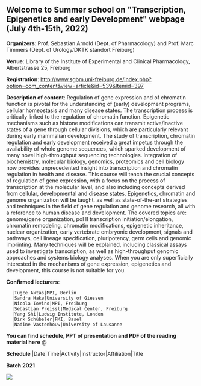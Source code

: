 ## Welcome to Summer school on "Transcription, Epigenetics and early Development" webpage (July 4th-15th, 2022)

**Organizers**: Prof. Sebastian Arnold (Dept. of Pharmacology) and Prof. Marc Timmers (Dept. of Urology/DKTK standort Freiburg)

**Venue**: Library of the Institute of Experimental and Clinical Pharmacology, Albertstrasse 25, Freiburg

**Registration**: http://www.sgbm.uni-freiburg.de/index.php?option=com_content&view=article&id=539&Itemid=397

**Description of content**: 
Regulation of gene expression and of chromatin function is pivotal for
the understanding of (early) development programs, cellular homeostasis and many disease
states. The transcription process is critically linked to the regulation of chromatin function.
Epigenetic mechanisms such as histone modifications can transmit active/inactive states of a
gene through cellular divisions, which are particularly relevant during early mammalian
development. The study of transcription, chromatin regulation and early development
received a great impetus through the availability of whole genome sequences, which sparked
development of many novel high-throughput sequencing technologies. Integration of
biochemistry, molecular biology, genomics, proteomics and cell biology now provides
unprecedented insight into transcription and chromatin regulation in health and disease.
This course will teach the crucial concepts of regulation of gene expression, with a focus on
the process of transcription at the molecular level, and also including concepts derived from
cellular, developmental and disease states. Epigenetics, chromatin and genome organization
will be taught, as well as state-of-the-art strategies and techniques in the field of gene
regulation and genome research, all with a reference to human disease and development.
The covered topics are: genome/gene organization, pol II transcription initiation/elongation,
chromatin remodeling, chromatin modifications, epigenetic inheritance, nuclear organization,
early vertebrate embryonic development, signals and pathways, cell lineage specification,
pluripotency, germ cells and genomic imprinting. Many techniques will be explained, including
classical assays used to investigate transcription, as well as high-throughput genomic
approaches and systems biology analyses. When you are only superficially interested in the
mechanisms of gene expression, epigenetics and development, this course is not suitable for
you.

**Confirmed lecturers**: 

      |Tugce Aktas|MPI, Berlin
      |Sandra Hake|University of Giessen
      |Nicola Iovino|MPI, Freiburg
      |Sebastian Preissl|Medical Center, Freiburg
      |Yang Shi|Ludwig Institute, London
      |Dirk Schübeler|FMI, Basel
      |Nadine Vastenhouw|University of Lausanne

**You can find schedule, PPT of presentation and PDF of the reading material here**
      @

**Schedule**
|Date|Time|Activity|Instructor|Affiliation|Title

**Batch 2021**
<p align="center">
  <img src="https://user-images.githubusercontent.com/86782211/126693636-06dbf506-fe5d-4656-a7cc-7a37e3ebc545.jpg" align='left' />
</p>
